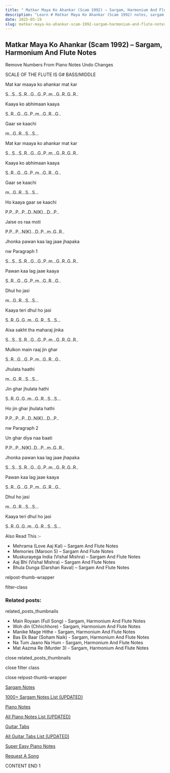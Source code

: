 ```yaml
---
title: " Matkar Maya Ko Ahankar (Scam 1992) – Sargam, Harmonium And Flute Notes"
description: "Learn # Matkar Maya Ko Ahankar (Scam 1992) notes, sargam, harmonium notations and flute notes. Easy step-by-step tutorial for beginners."
date: 2025-05-19
slug: matkar-maya-ko-ahankar-scam-1992-sargam-harmonium-and-flute-notes
---
```


## Matkar Maya Ko Ahankar (Scam 1992) – Sargam, Harmonium And Flute Notes

Remove Numbers From Piano Notes
Undo Changes

SCALE OF THE FLUTE IS G# BASS/MIDDLE

Mat kar maaya ko ahankar mat kar

S…S…S..R…G…G..P..m…G..R..G..R..

Kaaya ko abhimaan kaaya

S..R…G…G..P..m…G..R…G..

Gaar se kaachi

m…G..R…S…S…

Mat kar maaya ko ahankar mat kar

S…S…S..R…G…G..P..m…G..R..G..R..

Kaaya ko abhimaan kaaya

S..R…G…G..P..m…G..R…G..

Gaar se kaachi

m…G..R…S…S…

Ho kaaya gaar se kaachi

P.P…P…P…D..N(K)…D…P..

Jaise os raa moti

P.P…P…N(K)…D..P…m..G..R..

Jhonka pawan kaa lag jaae jhapaka

nw Paragraph 1

S…S…S..R…G…G..P..m…G..R..G..R..

Pawan kaa lag jaae kaaya

S..R…G…G..P..m…G..R…G..

Dhul ho jasi

m…G..R…S…S…

Kaaya teri dhul ho jasi

S..R..G..G..m…G..R…S…S…

Aisa sakht tha maharaj jinka

S…S…S..R…G…G..P..m…G..R..G..R..

Mulkon main raaj jin ghar

S..R…G…G..P..m…G..R…G..

Jhulata haathi

m…G..R…S…S…

Jin ghar jhulata hathi

S..R..G..G..m…G..R…S…S…

Ho jin ghar jhulata hathi

P.P…P…P…D..N(K)…D…P..

nw Paragraph 2

Un ghar diya naa baati

P.P…P…N(K)..D…P…m..G..R..

Jhonka pawan kaa lag jaae jhapaka

S…S…S..R…G…G..P..m…G..R..G..R..

Pawan kaa lag jaae kaaya

S..R…G…G..P..m…G..R…G..

Dhul ho jasi

m…G..R…S…S…

Kaaya teri dhul ho jasi

S..R..G..G..m…G..R…S…S…

Also Read This :-

- Mehrama (Love Aaj Kal) – Sargam And Flute Notes
- Memories (Maroon 5) – Sargam And Flute Notes
- Muskurayega India (Vishal Mishra) – Sargam And Flute Notes
- Aaj Bhi (Vishal Mishra) – Sargam And Flute Notes
- Bhula Dunga (Darshan Raval) – Sargam And Flute Notes

relpost-thumb-wrapper

filter-class

### Related posts:

related_posts_thumbnails

- Main Royaan (Full Song) - Sargam, Harmonium And Flute Notes
- Woh din (Chhichhore) - Sargam, Harmonium And Flute Notes
- Manike Mage Hithe - Sargam, Harmonium And Flute Notes
- Bas Ek Baar (Soham Naik) - Sargam, Harmonium And Flute Notes
- Na Tum Jaano Na Hum - Sargam, Harmonium And Flute Notes
- Mat Aazma Re (Murder 3) - Sargam, Harmonium And Flute Notes

close related_posts_thumbnails

close filter class

close relpost-thumb-wrapper

[Sargam Notes](/sargam-notes.html)

[1000+ Sargam Notes List (UPDATED)](/all-songs-list-sargam-notes.html)

[Piano Notes](/piano-notes.html)

[All Piano Notes List (UPDATED)](/all-songs-list-piano-notes.html)

[Guitar Tabs](/guitar-tabs.html)

[All Guitar Tabs List (UPDATED)](/all-songs-list-guitar-tabs.html)

[Super Easy Piano Notes](https://studywall.in/)

[Request A Song](/request-a-song.html)

CONTENT END 1
